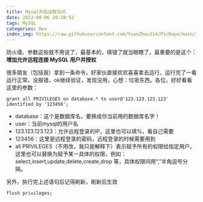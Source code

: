 ```yaml
---
title: Mysql开启远程访问
date: 2022-08-06 20:18:52
tags: MySQL
categories: Dev
index_img: https://raw.githubusercontent.com/YuanZhou314/PicRepo/main/imgs/old/MySQL.png
---
```


<!-- more -->

防火墙、参数这些就不用说了，最基本的，填错了就当眼瞎了。最重要的是这个：**增加允许远程连接 MySQL 用户并授权**

 

很多朋友（包括我）拿到一条命令，好家伙直接欢欢喜喜拿去运行，运行完了一看运行正常，没报错，ok继续验证，发现没用，心想：垃圾东西。各位，好好看看这里的参数：

```
grant all PRIVILEGES on database.* to user@'123.123.123.123' identified by '123456'; 
```

- database：这个是数据库名，要换成你当前用的数据库名字！
- user：当前mysql的用户名
- 123.123.123.123：允许远程登录的IP，这里也可以填%，看自己需要
- 123456：这里是远程登录的密码，远程登录的时候需要用到
- all PRIVILEGES（不用改，我只是解释下）表示赋予所有的权限给指定用户。这里也可以替换为赋予某一具体的权限，例如：select,insert,update,delete,create,drop 等，具体权限间用“,”半角逗号分隔。

 

另外，执行完上述语句后记得刷新，刷新后生效

```
flush privileges;
```

 
